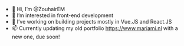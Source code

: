 - 👋 Hi, I’m @ZouhairEM
- 👀 I’m interested in front-end development
- 🌱 I’ve working on building projects mostly in Vue.JS and React.JS
- 📫 Currently updating my old portfolio https://www.mariami.nl with a new one, due soon!

<!---
ZouhairEM/ZouhairEM is a ✨ special ✨ repository because its `README.md` (this file) appears on your GitHub profile.
You can click the Preview link to take a look at your changes.
--->
